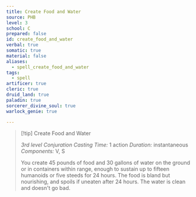 ```yaml
---
title: Create Food and Water
source: PHB
level: 3
school: C
prepared: false
id: create_food_and_water
verbal: true
somatic: true
material: false
aliases:
  - spell_create_food_and_water
tags:
  - spell
artificer: true
cleric: true
druid_land: true
paladin: true
sorcerer_divine_soul: true
warlock_genie: true

---
```

>[!tip] Create Food and Water
>
> *3rd level Conjuration*
> *Casting Time:* 1 action
> *Duration:* instantaneous
> *Components:* V, S
>
>You create 45 pounds of food and 30 gallons of water on the ground or in containers within range, enough to sustain up to fifteen humanoids or five steeds for 24 hours. The food is bland but nourishing, and spoils if uneaten after 24 hours. The water is clean and doesn't go bad.
>

